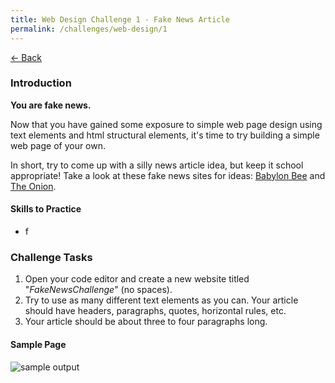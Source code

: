 ```yaml
---
title: Web Design Challenge 1 - Fake News Article
permalink: /challenges/web-design/1
---
```


[← Back](/challenges/)

### Introduction

**You are fake news.**

Now that you have gained some exposure to simple web page design using text elements and html structural elements, it's time to try building a simple web page of your own.

In short, try to come up with a silly news article idea, but keep it school appropriate! Take a look at these fake news sites for ideas: [Babylon Bee](https://babylonbee.com/) and [The Onion](https://www.theonion.com/).


#### Skills to Practice

- f

### Challenge Tasks

1. Open your code editor and create a new website titled "*FakeNewsChallenge*" (no spaces).
2. Try to use as many different text elements as you can. Your article should have headers, paragraphs, quotes, horizontal rules, etc.
3. Your article should be about three to four paragraphs long.

#### Sample Page

<img src="/assets/img/challenges/web-challenge-1-sample.png" alt="sample output" title="sample output">